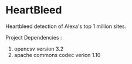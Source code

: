 # HeartBleed
Heartbleed detection of Alexa's top 1 million sites. 

Project Dependencies : 
1. opencsv version 3.2
2. apache commons codec verion 1.10
